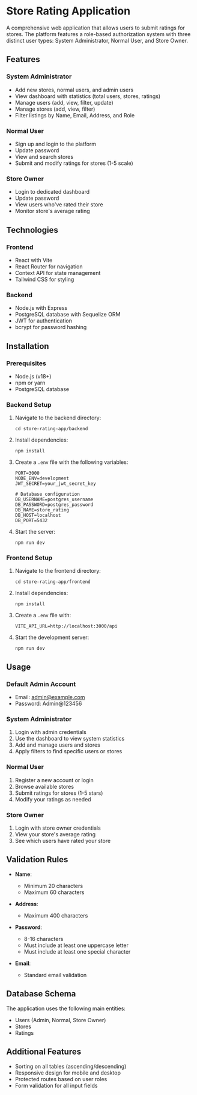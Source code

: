 # Store Rating Application

A comprehensive web application that allows users to submit ratings for stores. The platform features a role-based authorization system with three distinct user types: System Administrator, Normal User, and Store Owner.

## Features

### System Administrator

- Add new stores, normal users, and admin users
- View dashboard with statistics (total users, stores, ratings)
- Manage users (add, view, filter, update)
- Manage stores (add, view, filter)
- Filter listings by Name, Email, Address, and Role

### Normal User

- Sign up and login to the platform
- Update password
- View and search stores
- Submit and modify ratings for stores (1-5 scale)

### Store Owner

- Login to dedicated dashboard
- Update password
- View users who've rated their store
- Monitor store's average rating

## Technologies

### Frontend

- React with Vite
- React Router for navigation
- Context API for state management
- Tailwind CSS for styling

### Backend

- Node.js with Express
- PostgreSQL database with Sequelize ORM
- JWT for authentication
- bcrypt for password hashing

## Installation

### Prerequisites

- Node.js (v18+)
- npm or yarn
- PostgreSQL database

### Backend Setup

1. Navigate to the backend directory:

   ```
   cd store-rating-app/backend
   ```

2. Install dependencies:

   ```
   npm install
   ```

3. Create a `.env` file with the following variables:

   ```
   PORT=3000
   NODE_ENV=development
   JWT_SECRET=your_jwt_secret_key

   # Database configuration
   DB_USERNAME=postgres_username
   DB_PASSWORD=postgres_password
   DB_NAME=store_rating
   DB_HOST=localhost
   DB_PORT=5432
   ```

4. Start the server:
   ```
   npm run dev
   ```

### Frontend Setup

1. Navigate to the frontend directory:

   ```
   cd store-rating-app/frontend
   ```

2. Install dependencies:

   ```
   npm install
   ```

3. Create a `.env` file with:

   ```
   VITE_API_URL=http://localhost:3000/api
   ```

4. Start the development server:
   ```
   npm run dev
   ```

## Usage

### Default Admin Account

- Email: admin@example.com
- Password: Admin@123456

### System Administrator

1. Login with admin credentials
2. Use the dashboard to view system statistics
3. Add and manage users and stores
4. Apply filters to find specific users or stores

### Normal User

1. Register a new account or login
2. Browse available stores
3. Submit ratings for stores (1-5 stars)
4. Modify your ratings as needed

### Store Owner

1. Login with store owner credentials
2. View your store's average rating
3. See which users have rated your store

## Validation Rules

- **Name**:

  - Minimum 20 characters
  - Maximum 60 characters

- **Address**:

  - Maximum 400 characters

- **Password**:

  - 8-16 characters
  - Must include at least one uppercase letter
  - Must include at least one special character

- **Email**:
  - Standard email validation

## Database Schema

The application uses the following main entities:

- Users (Admin, Normal, Store Owner)
- Stores
- Ratings

## Additional Features

- Sorting on all tables (ascending/descending)
- Responsive design for mobile and desktop
- Protected routes based on user roles
- Form validation for all input fields
